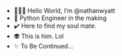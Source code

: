 - 🙋🏻‍♂️  Hello World, I’m @nathanwyatt
- 🐍  Python Engineer in the making 
- ✔️  Here to find my soul mate.
- 👽  This is him. Lol
- ✨  To Be Continued...
